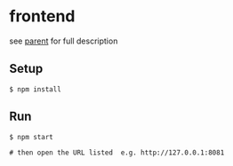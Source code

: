 # frontend
see [parent](../../..) for full description

## Setup
```
$ npm install
```

## Run
```
$ npm start

# then open the URL listed  e.g. http://127.0.0.1:8081
```

